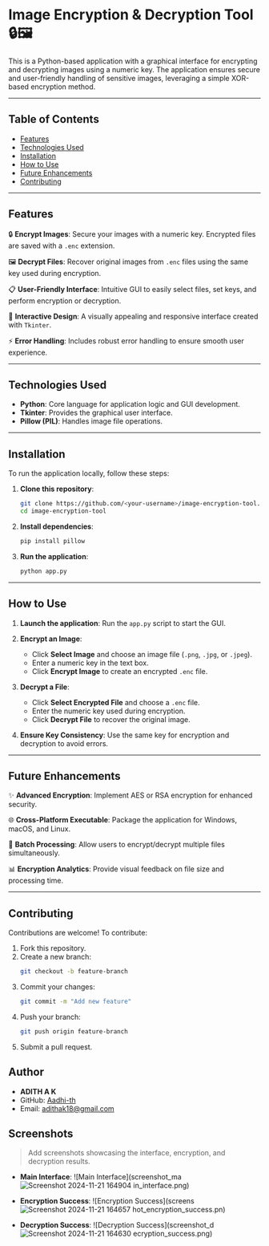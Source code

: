
# Image Encryption & Decryption Tool 🔒🖼️

This is a Python-based application with a graphical interface for encrypting and decrypting images using a numeric key. The application ensures secure and user-friendly handling of sensitive images, leveraging a simple XOR-based encryption method.

---

## Table of Contents
- [Features](#features)
- [Technologies Used](#technologies-used)
- [Installation](#installation)
- [How to Use](#how-to-use)
- [Future Enhancements](#future-enhancements)
- [Contributing](#contributing)
  

---

## Features

🔒 **Encrypt Images**: Secure your images with a numeric key. Encrypted files are saved with a `.enc` extension.

🖼️ **Decrypt Files**: Recover original images from `.enc` files using the same key used during encryption.

📋 **User-Friendly Interface**: Intuitive GUI to easily select files, set keys, and perform encryption or decryption.

🎨 **Interactive Design**: A visually appealing and responsive interface created with `Tkinter`.

⚡ **Error Handling**: Includes robust error handling to ensure smooth user experience.

---

## Technologies Used

- **Python**: Core language for application logic and GUI development.
- **Tkinter**: Provides the graphical user interface.
- **Pillow (PIL)**: Handles image file operations.

---

## Installation

To run the application locally, follow these steps:

1. **Clone this repository**:
   ```bash
   git clone https://github.com/<your-username>/image-encryption-tool.git
   cd image-encryption-tool
   ```

2. **Install dependencies**:
   ```bash
   pip install pillow
   ```

3. **Run the application**:
   ```bash
   python app.py
   ```

---

## How to Use

1. **Launch the application**:
   Run the `app.py` script to start the GUI.

2. **Encrypt an Image**:
   - Click **Select Image** and choose an image file (`.png`, `.jpg`, or `.jpeg`).
   - Enter a numeric key in the text box.
   - Click **Encrypt Image** to create an encrypted `.enc` file.

3. **Decrypt a File**:
   - Click **Select Encrypted File** and choose a `.enc` file.
   - Enter the numeric key used during encryption.
   - Click **Decrypt File** to recover the original image.

4. **Ensure Key Consistency**:
   Use the same key for encryption and decryption to avoid errors.

---

## Future Enhancements

✨ **Advanced Encryption**: Implement AES or RSA encryption for enhanced security.

🌐 **Cross-Platform Executable**: Package the application for Windows, macOS, and Linux.

📁 **Batch Processing**: Allow users to encrypt/decrypt multiple files simultaneously.

📊 **Encryption Analytics**: Provide visual feedback on file size and processing time.

---

## Contributing

Contributions are welcome! To contribute:

1. Fork this repository.
2. Create a new branch:
   ```bash
   git checkout -b feature-branch
   ```
3. Commit your changes:
   ```bash
   git commit -m "Add new feature"
   ```
4. Push your branch:
   ```bash
   git push origin feature-branch
   ```
5. Submit a pull request.



## Author

- **ADITH A K**
- GitHub: [Aadhi-th](https://github.com/Aadhi-th)
- Email: adithak18@gmail.com


## Screenshots

> Add screenshots showcasing the interface, encryption, and decryption results.

- **Main Interface**:
  ![Main Interface](screenshot_ma![Screenshot 2024-11-21 164904](https://github.com/user-attachments/assets/1089e62f-571c-4c49-be9f-0f7a47ea0aa3)
in_interface.png)

- **Encryption Success**:
  ![Encryption Success](screens![Screenshot 2024-11-21 164657](https://github.com/user-attachments/assets/e72114f0-3fbc-4388-9cfc-dff1cbdfd9cd)
hot_encryption_success.pn)

- **Decryption Success**:
  ![Decryption Success](screenshot_d![Screenshot 2024-11-21 164630](https://github.com/user-attachments/assets/1ff005d4-2688-4d2d-bba2-35e6148f6930)
ecryption_success.png)
``` 


